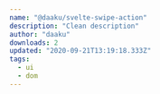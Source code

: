 ```yaml
---
name: "@daaku/svelte-swipe-action"
description: "Clean description"
author: "daaku"
downloads: 2
updated: "2020-09-21T13:19:18.333Z"
tags: 
  - ui
  - dom
---
```

